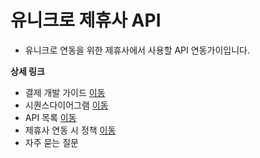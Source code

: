 # 유니크로 제휴사 API

* 유니크로 연동을 위한 제휴사에서 사용할 API 연동가이입니다.

**상세 링크**

* 결제 개발 가이드 [이동](unicroAPIGuide/intro.md)
* 시퀀스다이어그램 [이동](unicroAPIGuide/mainbusinessdesign.md)
* API 목록 [이동](unicroAPIGuide/api/)
* 제휴사 연동 시 정책 [이동](unicroAPIGuide/policy.md)
* 자주 묻는 질문
